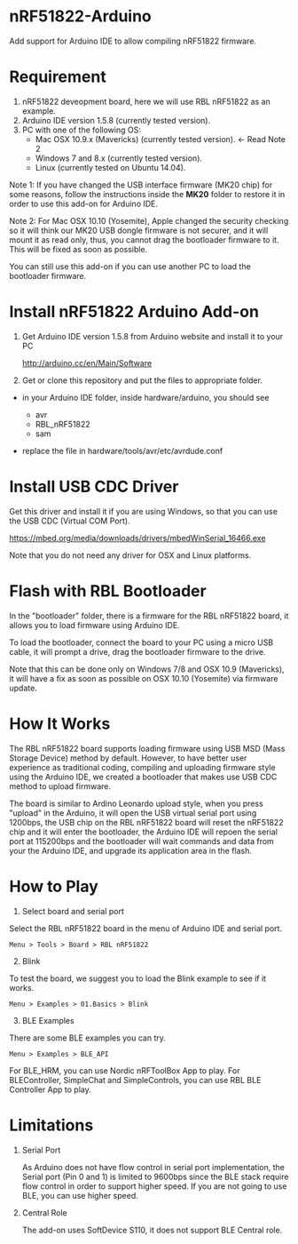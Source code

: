 
nRF51822-Arduino
================

Add support for Arduino IDE to allow compiling nRF51822 firmware.


Requirement
===========

1. nRF51822 deveopment board, here we will use RBL nRF51822 as an example.
2. Arduino IDE version 1.5.8 (currently tested version).
3. PC with one of the following OS:
    - Mac OSX 10.9.x (Mavericks) (currently tested version).    <- Read Note 2
    - Windows 7 and 8.x (currently tested version).
    - Linux (currently tested on Ubuntu 14.04).

Note 1:
If you have changed the USB interface firmware (MK20 chip) for some reasons, follow the instructions inside the **MK20** folder to restore it in order to use this add-on for Arduino IDE.

Note 2:
For Mac OSX 10.10 (Yosemite), Apple changed the security checking so it will think our MK20 USB dongle firmware is not securer, and it will mount it as read only, thus, you cannot drag the bootloader firmware to it. This will be fixed as soon as possible.

You can still use this add-on if you can use another PC to load the bootloader firmware.


Install nRF51822 Arduino Add-on
===============================

1. Get Arduino IDE version 1.5.8 from Arduino website and install it to your PC

    http://arduino.cc/en/Main/Software

2. Get or clone this repository and put the files to appropriate folder.

  - in your Arduino IDE folder, inside hardware/arduino, you should see
    - avr
    - RBL_nRF51822
    - sam

  - replace the file in hardware/tools/avr/etc/avrdude.conf


Install USB CDC Driver
======================

Get this driver and install it if you are using Windows, so that you can use the USB CDC (Virtual COM Port).

https://mbed.org/media/downloads/drivers/mbedWinSerial_16466.exe

Note that you do not need any driver for OSX and Linux platforms.


Flash with RBL Bootloader
=========================

In the "bootloader" folder, there is a firmware for the RBL nRF51822 board, it allows you to load firmware using Arduino IDE.

To load the bootloader, connect the board to your PC using a micro USB cable, it will prompt a drive, drag the bootloader firmware to the drive.

Note that this can be done only on Windows 7/8 and OSX 10.9 (Mavericks), it will have a fix as soon as possible on OSX 10.10 (Yosemite) via firmware update.


How It Works
============

The RBL nRF51822 board supports loading firmware using USB MSD (Mass Storage Device) method by default. However, to have better user experience as traditional coding, compiling and uploading firmware style using the Arduino IDE, we created a bootloader that makes use USB CDC method to upload firmware.

The board is similar to Ardino Leonardo upload style, when you press "upload" in the Arduino, it will open the USB virtual serial port using 1200bps, the USB chip on the RBL nRF51822 board will reset the nRF51822 chip and it will enter the bootloader, the Arduino IDE will repoen the serial port at 115200bps and the bootloader will wait commands and data from your the Arduino IDE, and upgrade its application area in the flash.


How to Play
===========

1. Select board and serial port

  Select the RBL nRF51822 board in the menu of Arduino IDE and serial port.

    Menu > Tools > Board > RBL nRF51822
  
2. Blink

  To test the board, we suggest you to load the Blink example to see if it works.

    Menu > Examples > 01.Basics > Blink

3. BLE Examples

  There are some BLE examples you can try.
  
    Menu > Examples > BLE_API

  For BLE_HRM, you can use Nordic nRFToolBox App to play. For BLEController, SimpleChat and SimpleControls, you can use RBL BLE Controller App to play.


Limitations
===========

1. Serial Port

    As Arduino does not have flow control in serial port implementation, the Serial port (Pin 0 and 1) is limited to 9600bps since the BLE stack require flow control in order to support higher speed. If you are not going to use BLE, you can use higher speed. 
 
2. Central Role

    The add-on uses SoftDevice S110, it does not support BLE Central role.
